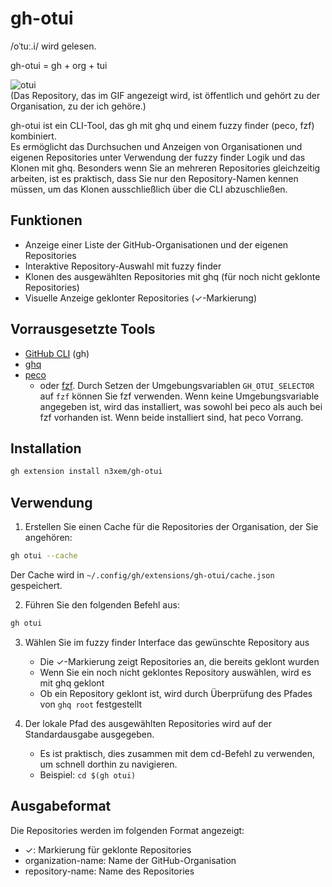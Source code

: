# gh-otui

/oˈtuː.i/ wird gelesen.

gh-otui = gh + org + tui

![otui](https://github.com/user-attachments/assets/0c7626eb-c639-4f4c-86e1-b4ba6dab5bec)  
(Das Repository, das im GIF angezeigt wird, ist öffentlich und gehört zu der Organisation, zu der ich gehöre.)

gh-otui ist ein CLI-Tool, das gh mit ghq und einem fuzzy finder (peco, fzf) kombiniert.  
Es ermöglicht das Durchsuchen und Anzeigen von Organisationen und eigenen Repositories unter Verwendung der fuzzy finder Logik und das Klonen mit ghq. Besonders wenn Sie an mehreren Repositories gleichzeitig arbeiten, ist es praktisch, dass Sie nur den Repository-Namen kennen müssen, um das Klonen ausschließlich über die CLI abzuschließen.

## Funktionen

- Anzeige einer Liste der GitHub-Organisationen und der eigenen Repositories
- Interaktive Repository-Auswahl mit fuzzy finder
- Klonen des ausgewählten Repositories mit ghq (für noch nicht geklonte Repositories)
- Visuelle Anzeige geklonter Repositories (✓-Markierung)

## Vorrausgesetzte Tools

- [GitHub CLI](https://cli.github.com/) (gh)
- [ghq](https://github.com/x-motemen/ghq)
- [peco](https://github.com/peco/peco)
  - oder [fzf](https://github.com/junegunn/fzf). Durch Setzen der Umgebungsvariablen `GH_OTUI_SELECTOR` auf `fzf` können Sie fzf verwenden. Wenn keine Umgebungsvariable angegeben ist, wird das installiert, was sowohl bei peco als auch bei fzf vorhanden ist. Wenn beide installiert sind, hat peco Vorrang.
  
## Installation

```bash
gh extension install n3xem/gh-otui
```

## Verwendung

1. Erstellen Sie einen Cache für die Repositories der Organisation, der Sie angehören:

```bash
gh otui --cache
```

Der Cache wird in `~/.config/gh/extensions/gh-otui/cache.json` gespeichert.

2. Führen Sie den folgenden Befehl aus:

```bash
gh otui
```

3. Wählen Sie im fuzzy finder Interface das gewünschte Repository aus
   - Die ✓-Markierung zeigt Repositories an, die bereits geklont wurden
   - Wenn Sie ein noch nicht geklontes Repository auswählen, wird es mit ghq geklont
   - Ob ein Repository geklont ist, wird durch Überprüfung des Pfades von `ghq root` festgestellt

4. Der lokale Pfad des ausgewählten Repositories wird auf der Standardausgabe ausgegeben.
   - Es ist praktisch, dies zusammen mit dem cd-Befehl zu verwenden, um schnell dorthin zu navigieren.
   - Beispiel: `cd $(gh otui)`

## Ausgabeformat

Die Repositories werden im folgenden Format angezeigt:

- ✓: Markierung für geklonte Repositories
- organization-name: Name der GitHub-Organisation
- repository-name: Name des Repositories